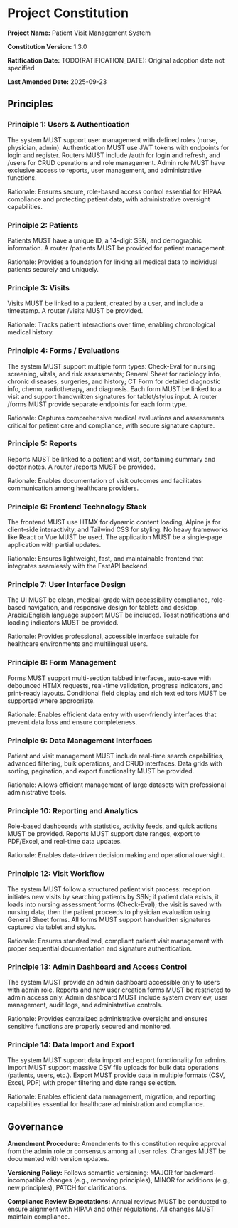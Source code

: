 <!-- Sync Impact Report
Version change: 1.2.0 → 1.3.0
List of modified principles: Principle 1 updated for admin role access control
Added sections: Principle 13 (Admin Dashboard and Access Control), Principle 14 (Data Import and Export)
Removed sections: None
Templates requiring updates: None (no templates exist)
Follow-up TODOs: None
-->

# Project Constitution

**Project Name:** Patient Visit Management System

**Constitution Version:** 1.3.0

**Ratification Date:** TODO(RATIFICATION_DATE): Original adoption date not specified

**Last Amended Date:** 2025-09-23

## Principles

### Principle 1: Users & Authentication
The system MUST support user management with defined roles (nurse, physician, admin). Authentication MUST use JWT tokens with endpoints for login and register. Routers MUST include /auth for login and refresh, and /users for CRUD operations and role management. Admin role MUST have exclusive access to reports, user management, and administrative functions.

Rationale: Ensures secure, role-based access control essential for HIPAA compliance and protecting patient data, with administrative oversight capabilities.

### Principle 2: Patients
Patients MUST have a unique ID, a 14-digit SSN, and demographic information. A router /patients MUST be provided for patient management.

Rationale: Provides a foundation for linking all medical data to individual patients securely and uniquely.

### Principle 3: Visits
Visits MUST be linked to a patient, created by a user, and include a timestamp. A router /visits MUST be provided.

Rationale: Tracks patient interactions over time, enabling chronological medical history.

### Principle 4: Forms / Evaluations
The system MUST support multiple form types: Check-Eval for nursing screening, vitals, and risk assessments; General Sheet for radiology info, chronic diseases, surgeries, and history; CT Form for detailed diagnostic info, chemo, radiotherapy, and diagnosis. Each form MUST be linked to a visit and support handwritten signatures for tablet/stylus input. A router /forms MUST provide separate endpoints for each form type.

Rationale: Captures comprehensive medical evaluations and assessments critical for patient care and compliance, with secure signature capture.

### Principle 5: Reports
Reports MUST be linked to a patient and visit, containing summary and doctor notes. A router /reports MUST be provided.

Rationale: Enables documentation of visit outcomes and facilitates communication among healthcare providers.

### Principle 6: Frontend Technology Stack
The frontend MUST use HTMX for dynamic content loading, Alpine.js for client-side interactivity, and Tailwind CSS for styling. No heavy frameworks like React or Vue MUST be used. The application MUST be a single-page application with partial updates.

Rationale: Ensures lightweight, fast, and maintainable frontend that integrates seamlessly with the FastAPI backend.

### Principle 7: User Interface Design
The UI MUST be clean, medical-grade with accessibility compliance, role-based navigation, and responsive design for tablets and desktop. Arabic/English language support MUST be included. Toast notifications and loading indicators MUST be provided.

Rationale: Provides professional, accessible interface suitable for healthcare environments and multilingual users.

### Principle 8: Form Management
Forms MUST support multi-section tabbed interfaces, auto-save with debounced HTMX requests, real-time validation, progress indicators, and print-ready layouts. Conditional field display and rich text editors MUST be supported where appropriate.

Rationale: Enables efficient data entry with user-friendly interfaces that prevent data loss and ensure completeness.

### Principle 9: Data Management Interfaces
Patient and visit management MUST include real-time search capabilities, advanced filtering, bulk operations, and CRUD interfaces. Data grids with sorting, pagination, and export functionality MUST be provided.

Rationale: Allows efficient management of large datasets with professional administrative tools.

### Principle 10: Reporting and Analytics
Role-based dashboards with statistics, activity feeds, and quick actions MUST be provided. Reports MUST support date ranges, export to PDF/Excel, and real-time data updates.

Rationale: Enables data-driven decision making and operational oversight.

### Principle 12: Visit Workflow
The system MUST follow a structured patient visit process: reception initiates new visits by searching patients by SSN; if patient data exists, it loads into nursing assessment forms (Check-Eval); the visit is saved with nursing data; then the patient proceeds to physician evaluation using General Sheet forms. All forms MUST support handwritten signatures captured via tablet and stylus.

Rationale: Ensures standardized, compliant patient visit management with proper sequential documentation and signature authentication.

### Principle 13: Admin Dashboard and Access Control
The system MUST provide an admin dashboard accessible only to users with admin role. Reports and new user creation forms MUST be restricted to admin access only. Admin dashboard MUST include system overview, user management, audit logs, and administrative controls.

Rationale: Provides centralized administrative oversight and ensures sensitive functions are properly secured and monitored.

### Principle 14: Data Import and Export
The system MUST support data import and export functionality for admins. Import MUST support massive CSV file uploads for bulk data operations (patients, users, etc.). Export MUST provide data in multiple formats (CSV, Excel, PDF) with proper filtering and date range selection.

Rationale: Enables efficient data management, migration, and reporting capabilities essential for healthcare administration and compliance.

## Governance

**Amendment Procedure:** Amendments to this constitution require approval from the admin role or consensus among all user roles. Changes MUST be documented with version updates.

**Versioning Policy:** Follows semantic versioning: MAJOR for backward-incompatible changes (e.g., removing principles), MINOR for additions (e.g., new principles), PATCH for clarifications.

**Compliance Review Expectations:** Annual reviews MUST be conducted to ensure alignment with HIPAA and other regulations. All changes MUST maintain compliance.